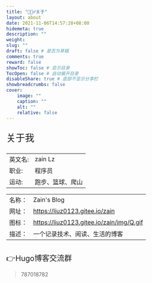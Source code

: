 ```yaml
---
title: "🙋🏻‍♂️关于"
layout: about
date: 2021-11-06T14:57:28+08:00
hidemeta: true
description: ""
weight:
slug: ""
draft: false # 是否为草稿
comments: true
reward: false
showToc: false # 显示目录
TocOpen: false # 自动展开目录
disableShare: true # 底部不显示分享栏
showbreadcrumbs: false
cover:
    image: ""
    caption: ""
    alt: ""
    relative: false
---
```





<p style="font-size: 25px;">关于我</p>

|           |                    |
| --------- | ------------------ |
| 英文名:   | zain Lz             |
| 职业:     | 程序员              |
| 运动:     | 跑步、篮球、爬山     |





<div style="font-size: 16px;">


|        |                                   |
| ------ | --------------------------------- |
| 名称： | Zain's Blog                       |
| 网址： | https://liuz0123.gitee.io/zain           |
| 图标： | https://liuz0123.gitee.io/zain/img/Q.gif |
| 描述： | 一个记录技术、阅读、生活的博客    |

</div>

<br/>

<!--<div style="font-size: 20px;">👉闲言俗语申请要求</div>

 秉承互换闲言俗语原则、文章定期更新 、网站在工信部备案、不能有太多广告、个人描述字数控制在15字内

<br/>
-->

<div style="font-size: 20px;">👉Hugo博客交流群</div>

> 787018782

